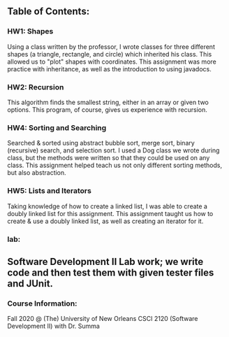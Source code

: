 ## Table of Contents:
### HW1: Shapes
Using a class written by the professor, I wrote classes for three different shapes (a triangle, rectangle, and circle) which inherited his class. This allowed us to "plot" shapes with coordinates. This assignment was more practice with inheritance, as well as the introduction to using javadocs.

### HW2: Recursion
This algorithm finds the smallest string, either in an array or given two options. This program, of course, gives us experience with recursion.

### HW4: Sorting and Searching
Searched & sorted using abstract bubble sort, merge sort, binary (recursive) search, and selection sort. I used a Dog class we wrote during class, but the methods were written so that they could be used on any class. This assignment helped teach us not only different sorting methods, but also abstraction.

### HW5: Lists and Iterators
Taking knowledge of how to create a linked list, I was able to create a doubly linked list for this assignment. This assignment taught us how to create & use a doubly linked list, as well as creating an iterator for it.

### lab: 
Software Development II Lab work; we write code and then test them with given tester files and JUnit.
---
### Course Information:
Fall 2020 @ (The) University of New Orleans
CSCI 2120 (Software Development II) with Dr. Summa

